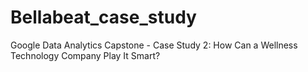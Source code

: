 # Bellabeat_case_study
Google Data Analytics Capstone - Case Study 2: How Can a Wellness Technology Company Play It Smart?

